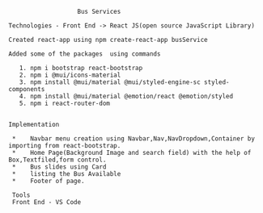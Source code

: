 
                       Bus Services

    Technologies - Front End -> React JS(open source JavaScript Library)

    Created react-app using npm create-react-app busService

    Added some of the packages  using commands
  
       1. npm i bootstrap react-bootstrap
       2. npm i @mui/icons-material
       3. npm install @mui/material @mui/styled-engine-sc styled-components
       4. npm install @mui/material @emotion/react @emotion/styled
       5. npm i react-router-dom


    Implementation

     *    Navbar menu creation using Navbar,Nav,NavDropdown,Container by importing from react-bootstrap.
     *    Home Page(Background Image and search field) with the help of Box,Textfiled,form control.
     *    Bus slides using Card
     *    listing the Bus Available
     *    Footer of page.

     Tools 
     Front End - VS Code
